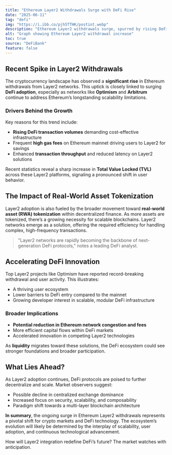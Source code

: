 ```yaml
---
title: "Ethereum Layer2 Withdrawals Surge with DeFi Rise"
date: "2025-06-11"
tag: "defi"
img: "https://i.ibb.co/pjh5TTHK/postint.webp"
description: "Ethereum Layer2 withdrawals surge, spurred by rising DeFi adoption and scalability needs."
alt: "Graph showing Ethereum Layer2 withdrawal increase"
toc: true
source: "DeFiBank"
feature: false
---
```


## Recent Spike in Layer2 Withdrawals

The cryptocurrency landscape has observed a **significant rise** in Ethereum withdrawals from Layer2 networks. This uptick is closely linked to surging **DeFi adoption**, especially as networks like **Optimism** and **Arbitrum** continue to address Ethereum’s longstanding scalability limitations.

### Drivers Behind the Growth

Key reasons for this trend include:

- **Rising DeFi transaction volumes** demanding cost-effective infrastructure
- Frequent **high gas fees** on Ethereum mainnet driving users to Layer2 for savings
- Enhanced **transaction throughput** and reduced latency on Layer2 solutions

Recent statistics reveal a sharp increase in **Total Value Locked (TVL)** across these Layer2 platforms, signaling a pronounced shift in user behavior.

## The Impact of Real-World Asset Tokenization

Layer2 adoption is also fueled by the broader movement toward **real-world asset (RWA) tokenization** within decentralized finance. As more assets are tokenized, there’s a growing necessity for scalable blockchains. Layer2 networks emerge as a solution, offering the required efficiency for handling complex, high-frequency transactions.

> "Layer2 networks are rapidly becoming the backbone of next-generation DeFi protocols," notes a leading DeFi analyst.

## Accelerating DeFi Innovation

Top Layer2 projects like Optimism have reported record-breaking withdrawal and user activity. This illustrates:

- A thriving user ecosystem
- Lower barriers to DeFi entry compared to the mainnet
- Growing developer interest in scalable, modular DeFi infrastructure

### Broader Implications

- **Potential reduction in Ethereum network congestion and fees**
- More efficient capital flows within DeFi markets
- Accelerated innovation in competing Layer2 technologies

As **liquidity** migrates toward these solutions, the DeFi ecosystem could see stronger foundations and broader participation.

## What Lies Ahead?

As Layer2 adoption continues, DeFi protocols are poised to further decentralize and scale. Market observers suggest:

- Possible decline in centralized exchange dominance
- Increased focus on security, scalability, and composability
- Paradigm shift towards a multi-layer blockchain architecture

**In summary**, the ongoing surge in Ethereum Layer2 withdrawals represents a pivotal shift for crypto markets and DeFi technology. The ecosystem’s evolution will likely be determined by the interplay of scalability, user adoption, and continuous technological advancement.

How will Layer2 integration redefine DeFi’s future? The market watches with anticipation.
